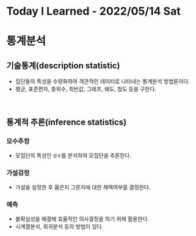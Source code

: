 # Today I Learned - 2022/05/14 Sat

# 통계분석

## 기술통계(description statistic)
- 집단들의 특성을 수량화하여 객관적인 데이터로 나타내는 통계분석 방법론이다.
- 평균, 표준편차, 중위수, 최빈값, 그래프, 왜도, 첨도 등을 구한다.

<br>

## 통계적 추론(inference statistics)
### 모수추정
- 모집단의 특성인 `모수`를 분석하여 모집단을 추론한다.

### 가설검정
- 가설을 설정한 후 옳은지 그른지에 대한 채택여부를 결정한다.

### 예측
- 불확실성을 해결해 효율적인 의사결정을 하기 위해 활용한다.
- 시계열분석, 회귀분석 등의 방법이 있다.
